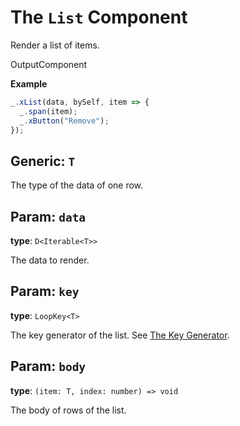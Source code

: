 <script setup>
import Kind from "helpers/kind.vue";
import Optional from "helpers/optional.vue";
</script>

# The `List` Component

Render a list of items.

<Kind>OutputComponent</Kind>

**Example**

```ts
_.xList(data, bySelf, item => {
  _.span(item);
  _.xButton("Remove");
});
```

## Generic: `T`

The type of the data of one row.

## Param: `data`

**type**: `D<Iterable<T>>`

The data to render.

## Param: `key`

**type**: `LoopKey<T>`

The key generator of the list. See [The Key Generator](../guide/essentials/list.md#key-generator).

## Param: `body`

**type**: `(item: T, index: number) => void`

The body of rows of the list.
